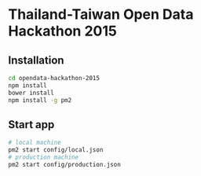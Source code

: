 # Thailand-Taiwan Open Data Hackathon 2015


## Installation

```bash
cd opendata-hackathon-2015
npm install
bower install
npm install -g pm2
```

## Start app

```bash
# local machine
pm2 start config/local.json
# production machine
pm2 start config/production.json
```

